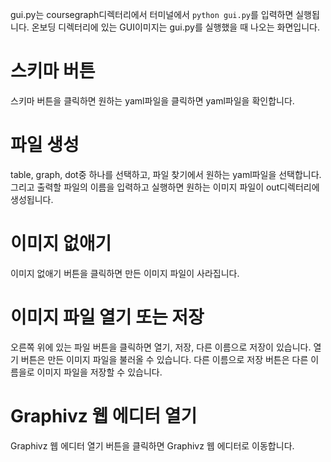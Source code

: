 gui.py는 coursegraph디렉터리에서 터미널에서 `python gui.py`를 입력하면 실행됩니다.
온보딩 디렉터리에 있는 GUI이미지는 gui.py를 실행했을 때 나오는 화면입니다.

# 스키마 버튼
스키마 버튼을 클릭하면 원하는 yaml파일을 클릭하면 yaml파일을 확인합니다.

# 파일 생성
table, graph, dot중 하나를 선택하고,
파일 찾기에서 원하는 yaml파일을 선택합니다.
그리고 출력할 파일의 이름을 입력하고 실행하면 원하는 이미지 파일이 out디렉터리에 생성됩니다.

# 이미지 없애기
이미지 없애기 버튼을 클릭하면 만든 이미지 파일이 사라집니다.

# 이미지 파일 열기 또는 저장
오른쪽 위에 있는 파일 버튼을 클릭하면 열기, 저장, 다른 이름으로 저장이 있습니다.
열기 버튼은 만든 이미지 파일을 불러올 수 있습니다.
다른 이름으로 저장 버튼은 다른 이름을로 이미지 파일을 저장할 수 있습니다.

# Graphivz 웹 에디터 열기
Graphivz 웹 에디터 열기 버튼을 클릭하면 Graphivz 웹 에디터로 이동합니다.
